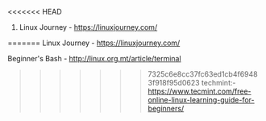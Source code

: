 <<<<<<< HEAD
1. Linux Journey - https://linuxjourney.com/






=======
Linux Journey - https://linuxjourney.com/
 
Beginner's Bash - http://linux.org.mt/article/terminal 
>>>>>>> 7325c6e8cc37fc63ed1cb4f69483f918f95d0623
techmint:-https://www.tecmint.com/free-online-linux-learning-guide-for-beginners/
